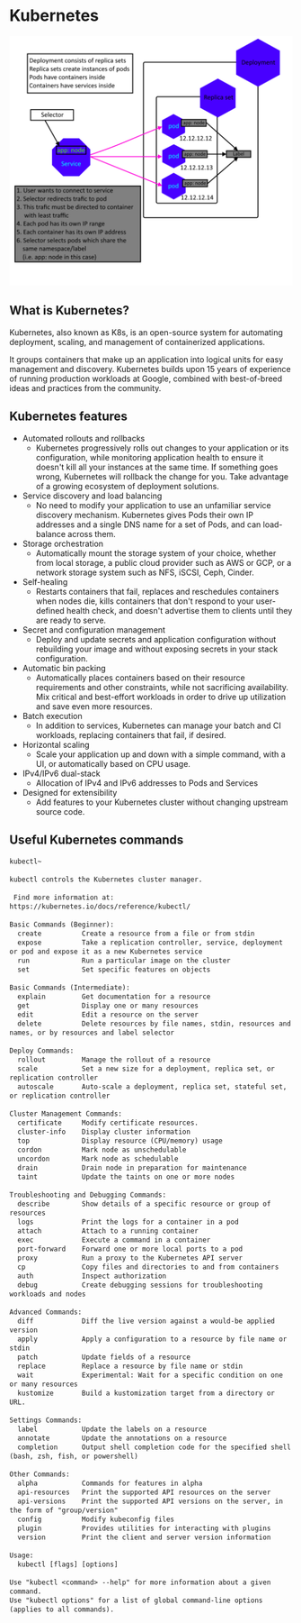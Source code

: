 # Kubernetes
![kubernetes](images/kubernetes-diagram.png)

## What is Kubernetes?
Kubernetes, also known as K8s, is an open-source system for automating deployment, scaling, and management of containerized applications.

It groups containers that make up an application into logical units for easy management and discovery. Kubernetes builds upon 15 years of experience of running production workloads at Google, combined with best-of-breed ideas and practices from the community.

## Kubernetes features
 - Automated rollouts and rollbacks
   - Kubernetes progressively rolls out changes to your application or its configuration, while monitoring application health to ensure it doesn't kill all your instances at the same time. If something goes wrong, Kubernetes will rollback the change for you. Take advantage of a growing ecosystem of deployment solutions.
 - Service discovery and load balancing
   - No need to modify your application to use an unfamiliar service discovery mechanism. Kubernetes gives Pods their own IP addresses and a single DNS name for a set of Pods, and can load-balance across them.
 - Storage orchestration
   - Automatically mount the storage system of your choice, whether from local storage, a public cloud provider such as AWS or GCP, or a network storage system such as NFS, iSCSI, Ceph, Cinder.
 - Self-healing
   - Restarts containers that fail, replaces and reschedules containers when nodes die, kills containers that don't respond to your user-defined health check, and doesn't advertise them to clients until they are ready to serve.
 - Secret and configuration management
   - Deploy and update secrets and application configuration without rebuilding your image and without exposing secrets in your stack configuration.
 - Automatic bin packing
   - Automatically places containers based on their resource requirements and other constraints, while not sacrificing availability. Mix critical and best-effort workloads in order to drive up utilization and save even more resources.
 - Batch execution
   - In addition to services, Kubernetes can manage your batch and CI workloads, replacing containers that fail, if desired.
 - Horizontal scaling
   - Scale your application up and down with a simple command, with a UI, or automatically based on CPU usage.
 - IPv4/IPv6 dual-stack
   - Allocation of IPv4 and IPv6 addresses to Pods and Services
 - Designed for extensibility
   - Add features to your Kubernetes cluster without changing upstream source code.

## Useful Kubernetes commands

```
kubectl~

kubectl controls the Kubernetes cluster manager.

 Find more information at: https://kubernetes.io/docs/reference/kubectl/

Basic Commands (Beginner):
  create          Create a resource from a file or from stdin
  expose          Take a replication controller, service, deployment or pod and expose it as a new Kubernetes service
  run             Run a particular image on the cluster
  set             Set specific features on objects

Basic Commands (Intermediate):
  explain         Get documentation for a resource
  get             Display one or many resources
  edit            Edit a resource on the server
  delete          Delete resources by file names, stdin, resources and names, or by resources and label selector

Deploy Commands:
  rollout         Manage the rollout of a resource
  scale           Set a new size for a deployment, replica set, or replication controller
  autoscale       Auto-scale a deployment, replica set, stateful set, or replication controller

Cluster Management Commands:
  certificate     Modify certificate resources.
  cluster-info    Display cluster information
  top             Display resource (CPU/memory) usage
  cordon          Mark node as unschedulable
  uncordon        Mark node as schedulable
  drain           Drain node in preparation for maintenance
  taint           Update the taints on one or more nodes

Troubleshooting and Debugging Commands:
  describe        Show details of a specific resource or group of resources
  logs            Print the logs for a container in a pod
  attach          Attach to a running container
  exec            Execute a command in a container
  port-forward    Forward one or more local ports to a pod
  proxy           Run a proxy to the Kubernetes API server
  cp              Copy files and directories to and from containers
  auth            Inspect authorization
  debug           Create debugging sessions for troubleshooting workloads and nodes

Advanced Commands:
  diff            Diff the live version against a would-be applied version
  apply           Apply a configuration to a resource by file name or stdin
  patch           Update fields of a resource
  replace         Replace a resource by file name or stdin
  wait            Experimental: Wait for a specific condition on one or many resources
  kustomize       Build a kustomization target from a directory or URL.

Settings Commands:
  label           Update the labels on a resource
  annotate        Update the annotations on a resource
  completion      Output shell completion code for the specified shell (bash, zsh, fish, or powershell)

Other Commands:
  alpha           Commands for features in alpha
  api-resources   Print the supported API resources on the server
  api-versions    Print the supported API versions on the server, in the form of "group/version"
  config          Modify kubeconfig files
  plugin          Provides utilities for interacting with plugins
  version         Print the client and server version information

Usage:
  kubectl [flags] [options]

Use "kubectl <command> --help" for more information about a given command.
Use "kubectl options" for a list of global command-line options (applies to all commands).
```
